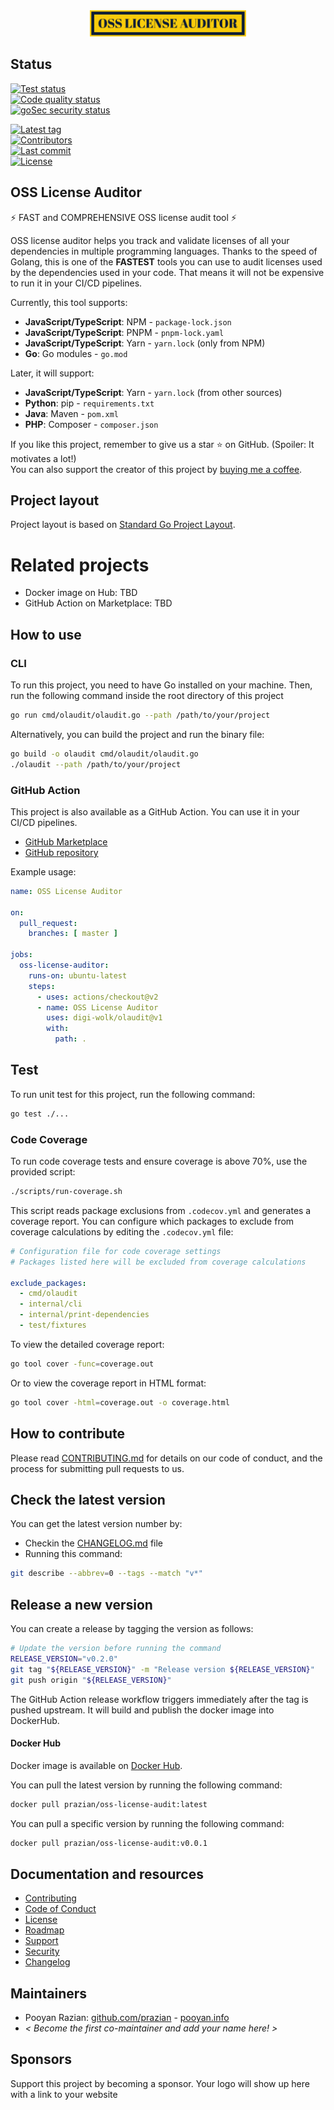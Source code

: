 
<div align="center">
<img src="assets/logo/logo-txt.svg" width="250">
</div>

## Status
[![Test status](https://github.com/digi-wolk/oss-license-auditor/actions/workflows/run-tests.yml/badge.svg?branch=master)](https://github.com/digi-wolk/oss-license-auditor/actions/workflows/run-tests.yml)  
[![Code quality status](https://github.com/digi-wolk/oss-license-auditor/actions/workflows/run-code-quality.yml/badge.svg?branch=master)](https://github.com/digi-wolk/oss-license-auditor/actions/workflows/run-code-quality.yml)  
[![goSec security status](https://github.com/digi-wolk/oss-license-auditor/actions/workflows/run-security-checks.yml/badge.svg?branch=master)](https://github.com/digi-wolk/oss-license-auditor/actions/workflows/run-security-checks.yml)  
  
[![Latest tag](https://img.shields.io/github/v/tag/digi-wolk/oss-license-auditor)](https://github.com/digi-wolk/oss-license-auditor/tags)  
[![Contributors](https://img.shields.io/github/contributors/digi-wolk/oss-license-auditor?color=blue&style=flat-square)](https://github.com/digi-wolk/oss-license-auditor/graphs/contributors)  
[![Last commit](https://img.shields.io/github/last-commit/digi-wolk/oss-license-auditor.svg?color=blue&style=flat-square)](https://github.com/digi-wolk/oss-license-auditor/commits/master)  
[![License](https://img.shields.io/github/license/digi-wolk/oss-license-auditor?color=blue&label=License&style=flat-square)](https://github.com/digi-wolk/oss-license-auditor/blob/master/LICENSE.md)  

## OSS License Auditor

⚡ FAST and COMPREHENSIVE OSS license audit tool ⚡

OSS license auditor helps you track and validate licenses of all your dependencies in multiple programming languages.
Thanks to the speed of Golang, this is one of the **FASTEST** tools you can use to audit licenses used by the
dependencies used in your code. That means it will not be expensive to run it in your CI/CD pipelines.

Currently, this tool supports:
- **JavaScript/TypeScript**: NPM - `package-lock.json`
- **JavaScript/TypeScript**: PNPM - `pnpm-lock.yaml`
- **JavaScript/TypeScript**: Yarn - `yarn.lock` (only from NPM)
- **Go**: Go modules - `go.mod`

Later, it will support:

- **JavaScript/TypeScript**: Yarn - `yarn.lock` (from other sources)
- **Python**: pip - `requirements.txt`
- **Java**: Maven - `pom.xml`
- **PHP**: Composer - `composer.json`

If you like this project, remember to give us a star ⭐ on GitHub. (Spoiler: It motivates a lot!)
<br />You can also support the creator of this project by [buying me a coffee](https://bmc.link/pooyan).

## Project layout
Project layout is based on [Standard Go Project Layout](https://github.com/golang-standards/project-layout).

# Related projects

- Docker image on Hub: TBD
- GitHub Action on Marketplace: TBD

## How to use

### CLI

To run this project, you need to have Go installed on your machine.
Then, run the following command inside the root directory of this project

```bash
go run cmd/olaudit/olaudit.go --path /path/to/your/project
```

Alternatively, you can build the project and run the binary file:

```bash
go build -o olaudit cmd/olaudit/olaudit.go
./olaudit --path /path/to/your/project
```

### GitHub Action

This project is also available as a GitHub Action. You can use it in your CI/CD pipelines.
- [GitHub Marketplace](https://github.com/marketplace/actions/oss-license-auditor)
- [GitHub repository](https://github.com/digi-wolk/olaudit-action)

Example usage:
```yaml
name: OSS License Auditor

on:
  pull_request:
    branches: [ master ]

jobs:
  oss-license-auditor:
    runs-on: ubuntu-latest
    steps:
      - uses: actions/checkout@v2
      - name: OSS License Auditor
        uses: digi-wolk/olaudit@v1
        with:
          path: .
```

## Test

To run unit test for this project, run the following command:

```bash
go test ./...
```

### Code Coverage

To run code coverage tests and ensure coverage is above 70%, use the provided script:

```bash
./scripts/run-coverage.sh
```

This script reads package exclusions from `.codecov.yml` and generates a coverage report. You can configure which packages to exclude from coverage calculations by editing the `.codecov.yml` file:

```yaml
# Configuration file for code coverage settings
# Packages listed here will be excluded from coverage calculations

exclude_packages:
  - cmd/olaudit
  - internal/cli
  - internal/print-dependencies
  - test/fixtures
```

To view the detailed coverage report:

```bash
go tool cover -func=coverage.out
```

Or to view the coverage report in HTML format:

```bash
go tool cover -html=coverage.out -o coverage.html
```

## How to contribute

Please read [CONTRIBUTING.md](CONTRIBUTING.md) for details on our code of conduct, and the process for submitting pull
requests to us.

## Check the latest version
You can get the latest version number by:
- Checkin the [CHANGELOG.md](CHANGELOG.md) file
- Running this command:
```bash
git describe --abbrev=0 --tags --match "v*"
```

## Release a new version
You can create a release by tagging the version as follows:
```bash
# Update the version before running the command
RELEASE_VERSION="v0.2.0"
git tag "${RELEASE_VERSION}" -m "Release version ${RELEASE_VERSION}"
git push origin "${RELEASE_VERSION}"
```
The GitHub Action release workflow triggers immediately after the tag is pushed upstream. It will build and publish 
the docker image into DockerHub.

#### Docker Hub

Docker image is available on [Docker Hub](https://hub.docker.com/r/prazian/oss-license-audit).

You can pull the latest version by running the following command:
```bash
docker pull prazian/oss-license-audit:latest
```

You can pull a specific version by running the following command:
```bash
docker pull prazian/oss-license-audit:v0.0.1
```

## Documentation and resources

- [Contributing](CONTRIBUTING.md)
- [Code of Conduct](CODE_OF_CONDUCT.md)
- [License](LICENSE.md)
- [Roadmap](ROADMAP.md)
- [Support](SUPPORT.md)
- [Security](SECURITY.md)
- [Changelog](CHANGELOG.md)

## Maintainers
- Pooyan Razian: [github.com/prazian](https://github.com/prazian) - [pooyan.info](https://pooyan.info)
- _< Become the first co-maintainer and add your name here! >_

## Sponsors
Support this project by becoming a sponsor. Your logo will show up here with a link to your website
